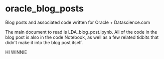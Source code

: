 # oracle_blog_posts
Blog posts and associated code written for Oracle + Datascience.com

The main document to read is LDA_blog_post.ipynb. All of the code in the blog post is also in the code Notebook, as well as a few related tidbits that didn't make it into the blog post itself.

HI WINNIE
